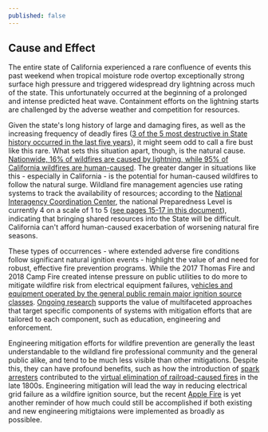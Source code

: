 ```yaml
---
published: false
---
```

## Cause and Effect

The entire state of California experienced a rare confluence of events this past weekend when tropical moisture rode overtop exceptionally strong surface high pressure and triggered widespread dry lightning across much of the state. This unfortunately occurred at the beginning of a prolonged and intense predicted heat wave. Containment efforts on the lightning starts are challenged by the adverse weather and competition for resources.

Given the state's long history of large and damaging fires, as well as the increasing frequency of deadly fires ([3 of the 5 most destructive in State history occurred in the last five years](https://abc7news.com/california-wildfires-fire-update-wildfire-disaster/2516857/)), it might seem odd to call a fire bust like this rare. What sets this situation apart, though, is the natural cause. [Nationwide, 16% of wildfires are caused by lightning, while 95% of California wildfires are human-caused](https://www.latimes.com/california/story/2019-10-29/how-do-wildfires-start). The greater danger in situations like this - especially in California - is the potential for human-caused wildfires to follow the natural surge. Wildland fire management agencies use rating systems to track the availability of resources; according to the [National Interagency Coordination Center](https://gacc.nifc.gov/), the national Preparedness Level is currently 4 on a scale of 1 to 5 ([see pages 15-17 in this document](https://www.fs.usda.gov/Internet/FSE_DOCUMENTS/fseprd536080.pdf)), indicating that bringing shared resources into the State will be difficult. California can't afford human-caused exacerbation of worsening natural fire seasons.

These types of occurrences - where extended adverse fire conditions follow significant natural ignition events - highlight the value of and need for robust, effective fire prevention programs. While the 2017 Thomas Fire and 2018 Camp Fire created intense pressure on public utilities to do more to mitigate wildfire risk from electrical equipment failures, v[ehicles and equipment operated by the general public remain major ignition source classes](https://www.latimes.com/business/la-fi-utility-wildfires-20171017-story.html). [Ongoing research](https://www.srs.fs.fed.us/pubs/gtr/gtr_srs171.pdf) supports the value of multifaceted approaches that target specific components of systems with mitigation efforts that are tailored to each component, such as education, engineering and enforcement.

Engineering mitigation efforts for wildfire prevention are generally the least understandable to the wildland fire professional community and the general public alike, and tend to be much less visible than other mitigations. Despite this, they can have profound benefits, such as how the introduction of [spark arresters](https://www.beckersupport.net/services/spark-arrester-qualification) contributed to the [virtual elimination of railroad-caused fires](https://www.hstoday.us/subject-matter-areas/infrastructure-security/railroads-can-teach-utilities-how-to-stop-causing-fires/) in the late 1800s. Engineering mitigation will lead the way in reducing electrical grid failure as a wildfire ignition source, but the recent [Apple Fire](https://thehill.com/changing-america/sustainability/environment/510401-car-diesel-is-behind-the-apple-wildfire-in) is yet another reminder of how much could still be accomplished if both existing and new engineering mitigtaions were implemented as broadly as possiblee.
